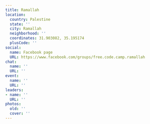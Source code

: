 ```yaml
---
title: Ramallah
location:
  country: Palestine
  state: ''
  city: Ramallah
  neighborhood: ''
  coordinates: 31.903082, 35.195174
  plusCode: ''
social:
  name: Facebook page
  URL: https://www.facebook.com/groups/free.code.camp.ramallah
chat:
  name: ''
  URL: ''
event:
  name: ''
  URL: ''
leaders:
- name: ''
  URL: ''
photos:
  old: ''
  cover: ''
---
```

